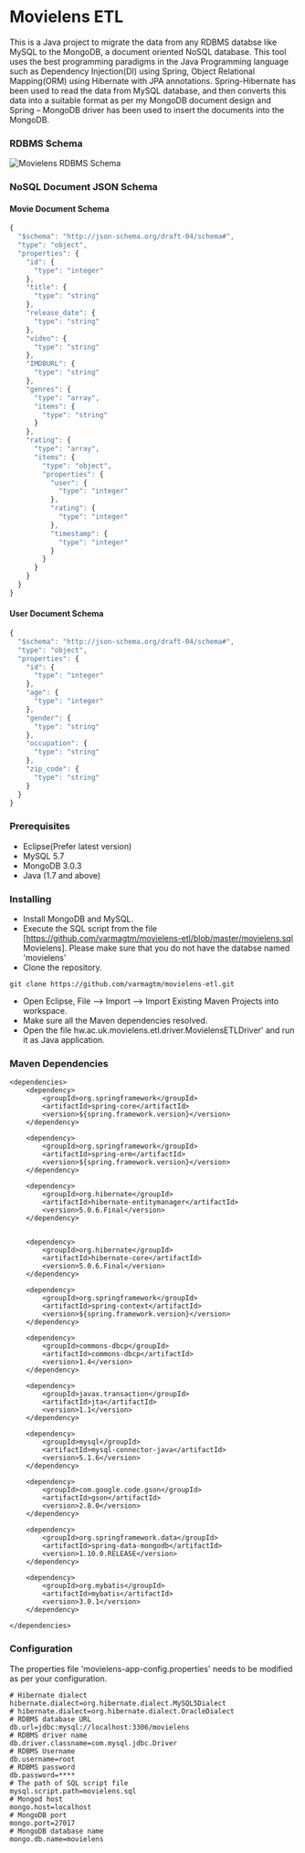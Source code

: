 # Movielens ETL

This is a Java project to migrate the data from any RDBMS databse like MySQL to the MongoDB, a document oriented NoSQL database. This tool uses the best programming paradigms in the Java Programming language such as Dependency Injection(DI) using Spring, Object Relational Mapping(ORM) using Hibernate with JPA annotations. Spring-Hibernate has been used to read the data from MySQL database, and then converts this data into a suitable format as per my MongoDB document design and Spring – MongoDB driver has been used to insert the documents into the MongoDB.

### RDBMS Schema

![Movielens RDBMS Schema](https://image.ibb.co/iMKBQk/movielens_mysql.jpg)


### NoSQL Document JSON Schema

#### Movie Document Schema


```javascript
{
  "$schema": "http://json-schema.org/draft-04/schema#",
  "type": "object",
  "properties": {
    "id": {
      "type": "integer"
    },
    "title": {
      "type": "string"
    },
    "release_date": {
      "type": "string"
    },
    "video": {
      "type": "string"
    },
    "IMDBURL": {
      "type": "string"
    },
    "genres": {
      "type": "array",
      "items": {
        "type": "string"
      }
    },
    "rating": {
      "type": "array",
      "items": {
        "type": "object",
        "properties": {
          "user": {
            "type": "integer"
          },
          "rating": {
            "type": "integer"
          },
          "timestamp": {
            "type": "integer"
          }
        }
      }
    }
  }
}
```

#### User Document Schema


```javascript
{
  "$schema": "http://json-schema.org/draft-04/schema#",
  "type": "object",
  "properties": {
    "id": {
      "type": "integer"
    },
    "age": {
      "type": "integer"
    },
    "gender": {
      "type": "string"
    },
    "occupation": {
      "type": "string"
    },
    "zip_code": {
      "type": "string"
    }
  }
}
```

### Prerequisites

* Eclipse(Prefer latest version)
* MySQL 5.7
* MongoDB 3.0.3
* Java (1.7 and above)


### Installing

* Install MongoDB and MySQL.
* Execute the SQL script from the file [https://github.com/varmagtm/movielens-etl/blob/master/movielens.sql Movielens]. Please make sure that you do not have the databse named 'movielens'
* Clone the repository.
```	
git clone https://github.com/varmagtm/movielens-etl.git
```
* Open Eclipse, File --> Import --> Import Existing Maven Projects into workspace.
* Make sure all the Maven dependencies resolved.
* Open the file hw.ac.uk.movielens.etl.driver.MovielensETLDriver' and run it as Java application.


### Maven Dependencies


```
<dependencies>
	<dependency>
		<groupId>org.springframework</groupId>
		<artifactId>spring-core</artifactId>
		<version>${spring.framework.version}</version>
	</dependency>

	<dependency>
		<groupId>org.springframework</groupId>
		<artifactId>spring-orm</artifactId>
		<version>${spring.framework.version}</version>
	</dependency>

	<dependency>
		<groupId>org.hibernate</groupId>
		<artifactId>hibernate-entitymanager</artifactId>
		<version>5.0.6.Final</version>
	</dependency>


	<dependency>
		<groupId>org.hibernate</groupId>
		<artifactId>hibernate-core</artifactId>
		<version>5.0.6.Final</version>
	</dependency>

	<dependency>
		<groupId>org.springframework</groupId>
		<artifactId>spring-context</artifactId>
		<version>${spring.framework.version}</version>
	</dependency>

	<dependency>
		<groupId>commons-dbcp</groupId>
		<artifactId>commons-dbcp</artifactId>
		<version>1.4</version>
	</dependency>

	<dependency>
		<groupId>javax.transaction</groupId>
		<artifactId>jta</artifactId>
		<version>1.1</version>
	</dependency>

	<dependency>
		<groupId>mysql</groupId>
		<artifactId>mysql-connector-java</artifactId>
		<version>5.1.6</version>
	</dependency>

	<dependency>
		<groupId>com.google.code.gson</groupId>
		<artifactId>gson</artifactId>
		<version>2.8.0</version>
	</dependency>

	<dependency>
		<groupId>org.springframework.data</groupId>
		<artifactId>spring-data-mongodb</artifactId>
		<version>1.10.0.RELEASE</version>
	</dependency>

	<dependency>
		<groupId>org.mybatis</groupId>
		<artifactId>mybatis</artifactId>
		<version>3.0.1</version>
	</dependency>

</dependencies>
```

### Configuration

The properties file 'movielens-app-config.properties' needs to be modified as per your configuration.
```
# Hibernate dialect
hibernate.dialect=org.hibernate.dialect.MySQL5Dialect
# hibernate.dialect=org.hibernate.dialect.OracleDialect
# RDBMS database URL
db.url=jdbc:mysql://localhost:3306/movielens
# RDBMS driver name
db.driver.classname=com.mysql.jdbc.Driver
# RDBMS Username
db.username=root
# RDBMS password
db.password=****
# The path of SQL script file
mysql.script.path=movielens.sql
# Mongod host
mongo.host=localhost
# MongoDB port
mongo.port=27017
# MongoDB database name
mongo.db.name=movielens
```
